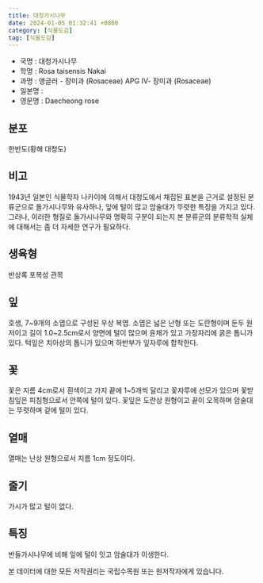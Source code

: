 ```yaml
---
title: 대청가시나무
date: 2024-01-05 01:32:41 +0800
category: [식물도감]
tag: [식물도감]
---
```




- 국명 : 대청가시나무
- 학명 : Rosa taisensis Nakai
- 과명 : 앵글러 - 장미과 (Rosaceae) APG Ⅳ- 장미과 (Rosaceae)
- 일본명 : 
- 영문명 : Daecheong rose


## 분포
한반도(황해 대청도)
## 비고
1943년 일본인 식물학자 나카이에 의해서 대청도에서 채집된 표본을 근거로 설정된 분류군으로 돌가시나무와 유사하나, 잎에 털이 많고 암술대가 뚜렷한 특징을 가지고 있다. 그러나, 이러한 형질로 돌가시나무와 명확히 구분이 되는지 본 분류군의 분류학적 실체에 대해서는 좀 더 자세한 연구가 필요하다.
## 생육형
반상록 포복성 관목
## 잎
호생, 7~9개의 소엽으로 구성된 우상 복엽. 소엽은 넓은 난형 또는 도란형이며 둔두 원저이고 길이 1.0~2.5cm로서 양면에 털이 많으며 윤채가 있고 가장자리에 굵은 톱니가 있다. 턱잎은 치아상의 톱니가 있으며 하반부가 잎자루에 합착한다.
## 꽃
꽃은 지름 4cm로서 흰색이고 가지 끝에 1~5개씩 달리고 꽃자루에 선모가 있으며 꽃받침잎은 피침형으로서 안쪽에 털이 있다. 꽃잎은 도란상 원형이고 끝이 오목하며 암술대는 뚜렷하며 겉에 털이 있다.
## 열매
열매는 난상 원형으로서 지름 1cm 정도이다. 
## 줄기
가시가 많고 털이 없다.
## 특징
반들가시나무에 비해 잎에 털이 잇고 암술대가 이생한다.






본 데이터에 대한 모든 저작권리는 국립수목원 또는 원저작자에게 있습니다.
